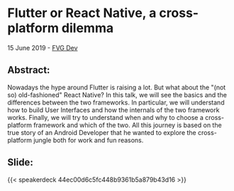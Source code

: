 # Flutter or React Native, a cross-platform dilemma


15 June 2019 - [FVG Dev](https://www.eventbrite.it/e/biglietti-fvg-dev-evento-dedicato-allo-sviluppo-mobile-cross-platform-61756484307)

## Abstract:
Nowadays the hype around Flutter is raising a lot. But what about the "(not so) old-fashioned" React Native?
In this talk, we will see the basics and the differences between the two frameworks. In particular, we will understand how to build User Interfaces and how the internals of the two framework works. Finally, we will try to understand when and why to choose a cross-platform framework and which of the two.
All this journey is based on the true story of an Android Developer that he wanted to explore the cross-platform jungle both for work and fun reasons.

## Slide:

{{< speakerdeck 44ec00d6c5fc448b9361b5a879b43d16 >}}

